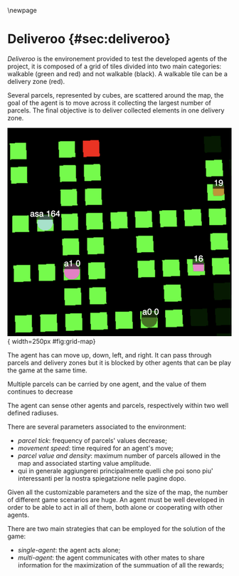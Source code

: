\newpage
# Deliveroo {#sec:deliveroo}
*Deliveroo* is the environement provided to test the developed agents of the project, it is composed of a grid of tiles divided into two main categories: walkable (green and red) and not walkable (black). A walkable tile can be a delivery zone (red).

Several parcels, represented by cubes, are scattered around the map, the goal of the agent is to move across it collecting the largest number of parcels. The final objective is to deliver collected elements in one delivery zone.

![An example of grid map with different parcels and agents.](./images/grid-map.png){ width=250px #fig:grid-map}

The agent has can move up, down, left, and right. It can pass through parcels and delivery zones but it is blocked by other agents that can be play the game at the same time.

Multiple parcels can be carried by one agent, and the value of them continues to decrease 

The agent can sense other agents and parcels, respectively within two well defined radiuses.

There are several parameters associated to the environment:

- *parcel tick*: frequency of parcels' values decrease;
- *movement speed*: time required for an agent's move;
- *parcel value and density*: maximum number of parcels allowed in the map and associated starting value amplitude.
- qui in generale aggiungerei principalmente quelli che poi sono piu' interessanti per la nostra spiegatzione nelle pagine dopo.

Given all the customizable parameters and the size of the map, the number of different game scenarios are huge. An agent must be well developed in order to be able to act in all of them, both alone or cooperating with other agents.

There are two main strategies that can be employed for the solution of the game:

- *single-agent*: the agent acts alone;
- *multi-agent*: the agent communicates with other mates to share information for the maximization of the summuation of all the rewards;
